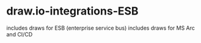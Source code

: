 # draw.io-integrations-ESB
includes draws for ESB (enterprise service bus)
includes draws for MS Arc and CI/CD

